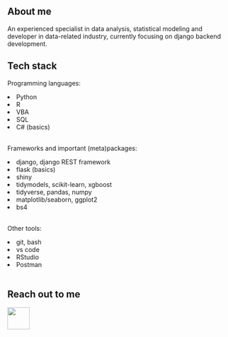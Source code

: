 ## About me

An experienced specialist in data analysis, statistical modeling and developer in data-related industry, currently focusing on django backend development.

## Tech stack

Programming languages:
<li> Python </li>
<li> R </li>
<li> VBA </li>
<li> SQL </li>
<li> C# (basics) </li>
<br>

Frameworks and important (meta)packages:
<li> django, django REST framework </li>
<li> flask (basics) </li>
<li> shiny </li>
<li> tidymodels, scikit-learn, xgboost </li>
<li> tidyverse, pandas, numpy </li>
<li> matplotlib/seaborn, ggplot2 </li>
<li> bs4 </li>
<br>

Other tools:
<li> git, bash </li>
<li> vs code </li>
<li> RStudio </li>
<li> Postman </li>
<br>

## Reach out to me
<a href="https://www.linkedin.com/in/wiktor-p-44347b207/" rel="nofollow"> <img src="https://camo.githubusercontent.com/d48e8da814e92af13b47ec6c4ddb8ee24e27f5f6202f8c03266e248b8368857d/68747470733a2f2f692e696d6775722e636f6d2f426136315678422e706e67" width="50" height="50" data-canonical-src="https://i.imgur.com/Ba61VxB.png" style="max-width: 100%;"> </a>
